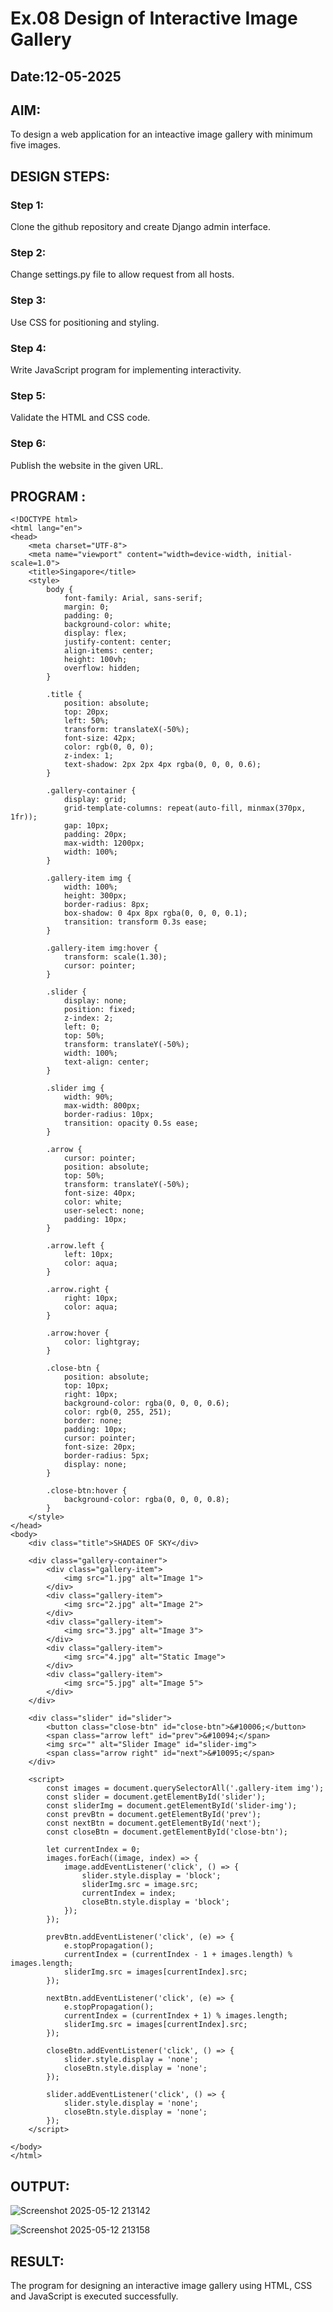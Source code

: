 # Ex.08 Design of Interactive Image Gallery
## Date:12-05-2025

## AIM:
To design a web application for an inteactive image gallery with minimum five images.

## DESIGN STEPS:

### Step 1:
Clone the github repository and create Django admin interface.

### Step 2:
Change settings.py file to allow request from all hosts.

### Step 3:
Use CSS for positioning and styling.

### Step 4:
Write JavaScript program for implementing interactivity.

### Step 5:
Validate the HTML and CSS code.

### Step 6:
Publish the website in the given URL.

## PROGRAM :
```
<!DOCTYPE html>
<html lang="en">
<head>
    <meta charset="UTF-8">
    <meta name="viewport" content="width=device-width, initial-scale=1.0">
    <title>Singapore</title>
    <style>
        body {
            font-family: Arial, sans-serif;
            margin: 0;
            padding: 0;
            background-color: white;
            display: flex;
            justify-content: center;
            align-items: center;
            height: 100vh;
            overflow: hidden;
        }

        .title {
            position: absolute;
            top: 20px;
            left: 50%;
            transform: translateX(-50%);
            font-size: 42px;
            color: rgb(0, 0, 0);
            z-index: 1;
            text-shadow: 2px 2px 4px rgba(0, 0, 0, 0.6);
        }

        .gallery-container {
            display: grid;
            grid-template-columns: repeat(auto-fill, minmax(370px, 1fr));
            gap: 10px;
            padding: 20px;
            max-width: 1200px;
            width: 100%;
        }

        .gallery-item img {
            width: 100%; 
            height: 300px; 
            border-radius: 8px;
            box-shadow: 0 4px 8px rgba(0, 0, 0, 0.1);
            transition: transform 0.3s ease;
        }

        .gallery-item img:hover {
            transform: scale(1.30);
            cursor: pointer;
        }

        .slider {
            display: none;
            position: fixed;
            z-index: 2;
            left: 0;
            top: 50%;
            transform: translateY(-50%);
            width: 100%;
            text-align: center;
        }

        .slider img {
            width: 90%;
            max-width: 800px;
            border-radius: 10px;
            transition: opacity 0.5s ease;
        }

        .arrow {
            cursor: pointer;
            position: absolute;
            top: 50%;
            transform: translateY(-50%);
            font-size: 40px;
            color: white;
            user-select: none;
            padding: 10px;
        }

        .arrow.left {
            left: 10px;
            color: aqua;
        }

        .arrow.right {
            right: 10px;
            color: aqua;
        }

        .arrow:hover {
            color: lightgray;
        }

        .close-btn {
            position: absolute;
            top: 10px;
            right: 10px;
            background-color: rgba(0, 0, 0, 0.6);
            color: rgb(0, 255, 251);
            border: none;
            padding: 10px;
            cursor: pointer;
            font-size: 20px;
            border-radius: 5px;
            display: none;
        }

        .close-btn:hover {
            background-color: rgba(0, 0, 0, 0.8);
        }
    </style>
</head>
<body>
    <div class="title">SHADES OF SKY</div> 
    
    <div class="gallery-container">
        <div class="gallery-item">
            <img src="1.jpg" alt="Image 1">
        </div>
        <div class="gallery-item">
            <img src="2.jpg" alt="Image 2">
        </div>
        <div class="gallery-item">
            <img src="3.jpg" alt="Image 3">
        </div>
        <div class="gallery-item">
            <img src="4.jpg" alt="Static Image">
        </div>
        <div class="gallery-item">
            <img src="5.jpg" alt="Image 5">
        </div>
    </div>

    <div class="slider" id="slider">
        <button class="close-btn" id="close-btn">&#10006;</button>
        <span class="arrow left" id="prev">&#10094;</span>
        <img src="" alt="Slider Image" id="slider-img">
        <span class="arrow right" id="next">&#10095;</span>
    </div>

    <script>
        const images = document.querySelectorAll('.gallery-item img');
        const slider = document.getElementById('slider');
        const sliderImg = document.getElementById('slider-img');
        const prevBtn = document.getElementById('prev');
        const nextBtn = document.getElementById('next');
        const closeBtn = document.getElementById('close-btn');

        let currentIndex = 0;
        images.forEach((image, index) => {
            image.addEventListener('click', () => {
                slider.style.display = 'block';
                sliderImg.src = image.src;
                currentIndex = index;
                closeBtn.style.display = 'block'; 
            });
        });

        prevBtn.addEventListener('click', (e) => {
            e.stopPropagation(); 
            currentIndex = (currentIndex - 1 + images.length) % images.length;
            sliderImg.src = images[currentIndex].src;
        });

        nextBtn.addEventListener('click', (e) => {
            e.stopPropagation(); 
            currentIndex = (currentIndex + 1) % images.length;
            sliderImg.src = images[currentIndex].src;
        });

        closeBtn.addEventListener('click', () => {
            slider.style.display = 'none';
            closeBtn.style.display = 'none';
        });

        slider.addEventListener('click', () => {
            slider.style.display = 'none';
            closeBtn.style.display = 'none';
        });
    </script>

</body>
</html>
```
## OUTPUT:

![Screenshot 2025-05-12 213142](https://github.com/user-attachments/assets/f387bf9c-8bad-4c72-8a2c-fc2fe013283c)

![Screenshot 2025-05-12 213158](https://github.com/user-attachments/assets/96e64f48-8808-46e6-a21d-bbcd5c045dc9)

## RESULT:
The program for designing an interactive image gallery using HTML, CSS and JavaScript is executed successfully.

